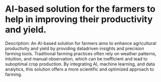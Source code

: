 # AI-based solution for the farmers to help in improving their productivity and yield.

Description:
An AI-based solution for farmers aims to enhance agricultural productivity and yield by providing datadriven insights and precision farming tools. Traditional farming practices often rely on weather patterns, intuition, and manual observation, which can be inefficient and lead to suboptimal crop production. By integrating AI, machine learning, and data analytics, this solution offers a more scientific and optimized approach to farming.
